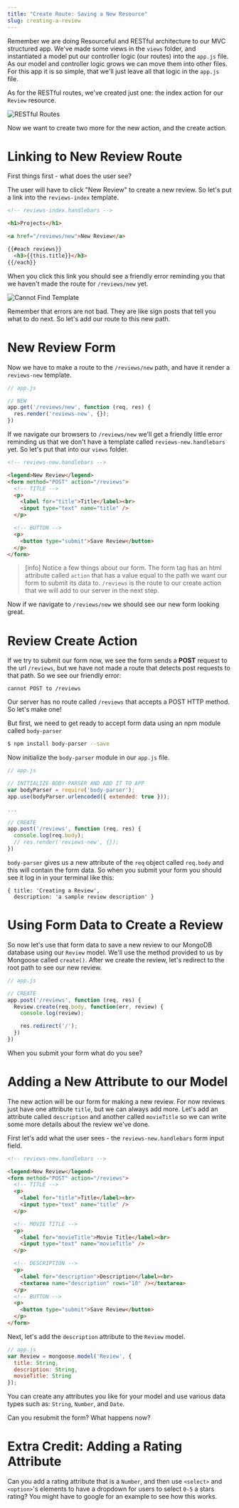 ```yaml
---
title: "Create Route: Saving a New Resource"
slug: creating-a-review
---
```


Remember we are doing Resourceful and RESTful architecture to our MVC structured app. We've made some views in the `views` folder, and instantiated a model put our controller logic (our routes) into the `app.js` file. As our model and controller logic grows we can move them into other files. For this app it is so simple, that we'll just leave all that logic in the `app.js` file.

As for the RESTful routes, we've created just one: the index action for our `Review` resource.

![RESTful Routes](assets/RESTful-routes.png)

Now we want to create two more for the new action, and the create action.

# Linking to New Review Route

First things first - what does the user see?

The user will have to click "New Review" to create a new review. So let's put a link into the   `reviews-index` template.

```html
<!-- reviews-index.handlebars -->

<h1>Projects</h1>

<a href="/reviews/new">New Review</a>

{{#each reviews}}
  <h3>{{this.title}}</h3>
{{/each}}
```

When you click this link you should see a friendly error reminding you that we haven't made the route for `/reviews/new` yet.

![Cannot Find Template](assets/find-template.png)

Remember that errors are not bad. They are like sign posts that tell you what to do next. So let's add our route to this new path.

# New Review Form

Now we have to make a route to the `/reviews/new` path, and have it render a `reviews-new` template.

```js
// app.js

// NEW
app.get('/reviews/new', function (req, res) {
  res.render('reviews-new', {});
})
```

If we navigate our browsers to `/reviews/new` we'll get a friendly little error reminding us that we don't have a template called `reviews-new.handlebars` yet. So let's put that into our `views` folder.

```html
<!-- reviews-new.handlebars -->

<legend>New Review</legend>
<form method="POST" action="/reviews">
  <!-- TITLE -->
  <p>
    <label for="title">Title</label><br>
    <input type="text" name="title" />
  </p>

  <!-- BUTTON -->
  <p>
    <button type="submit">Save Review</button>
  </p>
</form>
```

> [info]
> Notice a few things about our form. The form tag has an html attribute called `action` that has a value equal to the path we want our form to submit its data to. `/reviews` is the route to our create action that we will add to our server in the next step.

Now if we navigate to `/reviews/new` we should see our new form looking great.

# Review Create Action

If we try to submit our form now, we see the form sends a **POST** request to the url `/reviews`, but we have not made a route that detects post requests to that path. So we see our friendly error:

```
cannot POST to /reviews
```

Our server has no route called `/reviews` that accepts a POST HTTP method. So let's make one!

But first, we need to get ready to accept form data using an npm module called `body-parser`

```bash
$ npm install body-parser --save
```

Now initialize the `body-parser` module in our `app.js` file.

```js
// app.js

// INITIALIZE BODY-PARSER AND ADD IT TO APP
var bodyParser = require('body-parser');
app.use(bodyParser.urlencoded({ extended: true }));

...

// CREATE
app.post('/reviews', function (req, res) {
  console.log(req.body);
  // res.render('reviews-new', {});
})
```

`body-parser` gives us a new attribute of the `req` object called `req.body` and this will contain the form data. So when you submit your form you should see it log in in your terminal like this:

```
{ title: 'Creating a Review',
  description: 'a sample review description' }
```

# Using Form Data to Create a Review

So now let's use that form data to save a new review to our MongoDB database using our `Review` model. We'll use the method provided to us by Mongoose called `create()`. After we create the review, let's redirect to the root path to see our new review.

```js
// app.js

// CREATE
app.post('/reviews', function (req, res) {
  Review.create(req.body, function(err, review) {
    console.log(review);

    res.redirect('/');
  })
})
```

When you submit your form what do you see?

# Adding a New Attribute to our Model

The new action will be our form for making a new review. For now reviews just have one attribute `title`, but we can always add more. Let's add an attribute called `description` and another called `movieTitle` so we can write some more details about the review we've done.

First let's add what the user sees - the `reviews-new.handlebars` form input field.

```html
<!-- reviews-new.handlebars -->

<legend>New Review</legend>
<form method="POST" action="/reviews">
  <!-- TITLE -->
  <p>
    <label for="title">Title</label><br>
    <input type="text" name="title" />
  </p>

  <!-- MOVIE TITLE -->
  <p>
    <label for="movieTitle">Movie Title</label><br>
    <input type="text" name="movieTitle" />
  </p>

  <!-- DESCRIPTION -->  
  <p>
    <label for="description">Description</label><br>
    <textarea name="description" rows="10" /></textarea>
  </p>
  <!-- BUTTON -->
  <p>
    <button type="submit">Save Review</button>
  </p>
</form>
```

Next, let's add the `description` attribute to the `Review` model.

```js
// app.js
var Review = mongoose.model('Review', {
  title: String,
  description: String,
  movieTitle: String
});
```

You can create any attributes you like for your model and use various data types such as: `String`, `Number`, and `Date`.

Can you resubmit the form? What happens now?

# Extra Credit: Adding a Rating Attribute

Can you add a rating attribute that is a `Number`, and then use `<select>` and `<option>`'s elements to have a dropdown for users to select `0-5` a stars rating? You might have to google for an example to see how this works.
